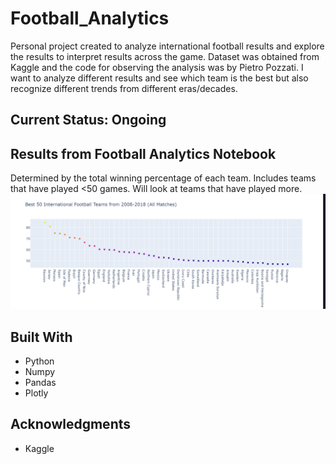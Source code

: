 # Football_Analytics
Personal project created to analyze international football results and explore the results to interpret results across the game.
Dataset was obtained from Kaggle and the code for observing the analysis was by Pietro Pozzati. I want to analyze different results
and see which team is the best but also recognize different trends from different eras/decades. 
## Current Status: Ongoing
## Results from Football Analytics Notebook
Determined by the total winning percentage of each team. Includes teams that have played <50 games. Will look at teams that have played more.
![](Results.PNG)


## Built With
* Python
* Numpy
* Pandas
* Plotly

## Acknowledgments

* Kaggle
